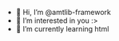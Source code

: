 - 👋 Hi, I’m @amtlib-framework
- 👀 I’m interested in you :>
- 🌱 I’m currently learning html

<!---
amtlib-framework/amtlib-framework is a ✨ special ✨ repository because its `README.md` (this file) appears on your GitHub profile.
You can click the Preview link to take a look at your changes.
--->
